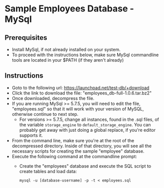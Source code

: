 # Sample Employees Database - MySql

## Prerequisites

* Install MySql, if not already installed on your system.
* To proceed with the instructions below, make sure MySql commandline tools are located in your $PATH (if they aren't already)

## Instructions

* Goto to the following url: https://launchpad.net/test-db/+download
* Click the link to download the file: "employees_db-full-1.0.6.tar.bz2"
* Once downloaded, decompress the file.
* If you are running MySql >= 5.7.5, you will need to edit the file, "employees.sql" so that it will work with your version of MySQL, otherwise continue to next step.
    * For versions >= 5.7.5, change all instances, found in the .sql files, of the variable `storage_engine` to `default_storage_engine`. You can probably get away with just doing a global replace, if you're editor supports it.
* From the command line, make sure you're at the root of the decompressed directory. Inside of that directory, you will see all the necessary scripts for creating the sample "employee" database.
* Execute the following command at the commandline prompt:
    * Create the "employees" database and execute the SQL script to create tables and load data:

        `mysql -u [database-username] -p -t < employees.sql`